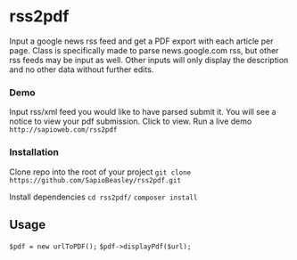 # rss2pdf
Input a google news rss feed and get a PDF export with each article per page. Class is specifically made to parse news.google.com rss, but other rss feeds may be input as well. Other inputs will only display the description and no other data without further edits.

### Demo
Input rss/xml feed you would like to have parsed submit it. You will see a notice to view your pdf submission. Click to view.
Run a live demo `http://sapioweb.com/rss2pdf`

### Installation
Clone repo into the root of your project
`git clone https://github.com/SapioBeasley/rss2pdf.git`

Install dependencies
`cd rss2pdf/`
`composer install`

## Usage
`$pdf = new urlToPDF();`
`$pdf->displayPdf($url);`
